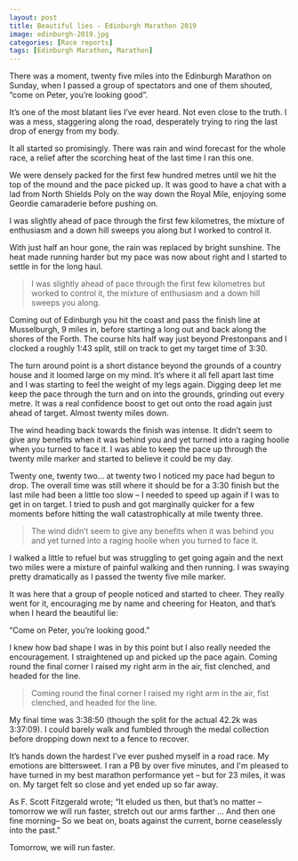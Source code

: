 ```yaml
---
layout: post
title: Beautiful lies - Edinburgh Marathon 2019
image: edinburgh-2019.jpg
categories: [Race reports]
tags: [Edinburgh Marathon, Marathon]
---
```

There was a moment, twenty five miles into the Edinburgh Marathon on Sunday, when I passed a group of spectators and one of them shouted, “come on Peter, you’re looking good”. 

It’s one of the most blatant lies I’ve ever heard. Not even close to the truth. I was a mess, staggering along the road, desperately trying to ring the last drop of energy from my body.

It all started so promisingly. There was rain and wind forecast for the whole race, a relief after the scorching heat of the last time I ran this one. 

We were densely packed for the first few hundred metres until we hit the top of the mound and the pace picked up. It was good to have a chat with a lad from North Shields Poly on the way down the Royal Mile, enjoying some Geordie camaraderie before pushing on.

I was slightly ahead of pace through the first few kilometres, the mixture of enthusiasm and a down hill sweeps you along but I worked to control it. 

With just half an hour gone, the rain was replaced by bright sunshine. The heat made running harder but my pace was now about right and I started to settle in for the long haul. 

>I was slightly ahead of pace through the first few kilometres but worked to control it, the mixture of enthusiasm and a down hill sweeps you along. 

Coming out of Edinburgh you hit the coast and pass the finish line at Musselburgh, 9 miles in, before starting a long out and back along the shores of the Forth. The course hits half way just beyond Prestonpans and I clocked a roughly 1:43 split, still on track to get my target time of 3:30.

The turn around point is a short distance beyond the grounds of a country house and it loomed large on my mind. It’s where it all fell apart last time and I was starting to feel the weight of my legs again. Digging deep let me keep the pace through the turn and on into the grounds, grinding out every metre. It was a real confidence boost to get out onto the road again just ahead of target. Almost twenty miles down.

The wind heading back towards the finish was intense. It didn’t seem to give any benefits when it was behind you and yet turned into a raging hoolie when you turned to face it. I was able to keep the pace up through the twenty mile marker and started to believe it could be my day.

Twenty one, twenty two… at twenty two I noticed my pace had begun to drop. The overall time was still where it should be for a 3:30 finish but the last mile had been a little too slow – I needed to speed up again if I was to get in on target. I tried to push and got marginally quicker for a few moments before hitting the wall catastrophically at mile twenty three.

>The wind didn’t seem to give any benefits when it was behind you and yet turned into a raging hoolie when you turned to face it.

I walked a little to refuel but was struggling to get going again and the next two miles were a mixture of painful walking and then running. I was swaying pretty dramatically as I passed the twenty five mile marker.

It was here that a group of people noticed and started to cheer. They really went for it, encouraging me by name and cheering for Heaton, and that’s when I heard the beautiful lie:

“Come on Peter, you’re looking good.”

I knew how bad shape I was in by this point but I also really needed the encouragement. I straightened up and picked up the pace again. Coming round the final corner I raised my right arm in the air, fist clenched, and headed for the line. 

>Coming round the final corner I raised my right arm in the air, fist clenched, and headed for the line.

My final time was 3:38:50 (though the split for the actual 42.2k was 3:37:09). I could barely walk and fumbled through the medal collection before dropping down next to a fence to recover.

It’s hands down the hardest I've ever pushed myself in a road race. My emotions are bittersweet. I ran a PB by over five minutes, and I'm pleased to have turned in my best marathon performance yet – but for 23 miles, it was on. My target felt so close and yet ended up so far away.

As F. Scott Fitzgerald wrote; “It eluded us then, but that’s no matter – tomorrow we will run faster, stretch out our arms farther … And then one fine morning– So we beat on, boats against the current, borne ceaselessly into the past.”

Tomorrow, we will run faster.
